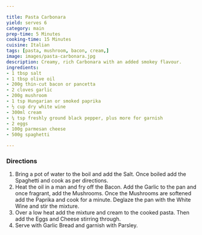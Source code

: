 ```yaml
---

title: Pasta Carbonara
yield: serves 6
category: main
prep-time: 5 Minutes
cooking-time: 15 Minutes
cuisine: Italian
tags: [pasta, mushroom, bacon, cream,]
image: images/pasta-carbonara.jpg
description: Creamy, rich Carbonara with an added smokey flavour.
ingredients:
- 1 tbsp salt
- 1 tbsp olive oil
- 200g thin-cut bacon or pancetta
- 2 cloves garlic
- 200g mushroom
- 1 tsp Hungarian or smoked paprika
- ½ cup dry white wine
- 300ml cream
- ¼ tsp freshly ground black pepper, plus more for garnish
- 2 eggs
- 100g parmesan cheese
- 500g spaghetti

---
```


### Directions

1. Bring a pot of water to the boil and add the Salt. Once boiled add the Spaghetti and cook as per directions.
2. Heat the oil in a man and fry off the Bacon. Add the Garlic to the pan and once fragrant, add the Mushrooms. Once the Mushrooms are softened add the Paprika and cook for a minute. Deglaze the pan with the White Wine and stir the mixture.
3. Over a low heat add the mixture and cream to the cooked pasta. Then add the Eggs and Cheese stirring through.
4. Serve with Garlic Bread and garnish with Parsley.
